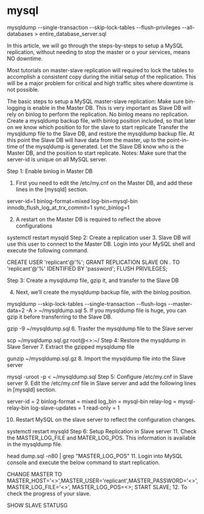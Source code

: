 # mysql

mysqldump --single-transaction --skip-lock-tables --flush-privileges --all-databases > entire_database_server.sql

In this article, we will go through the steps-by-steps to setup a MySQL replication, without needing to stop the master or o your services, means NO downtime.

Most tutorials on master-slave replication will required to lock the tables to accomplish a consistent copy during the initial setup of the replication. This will be a major problem for critical and high traffic sites where downtime is not possible.

The basic steps to setup a MySQL master-slave replication:
Make sure bin-logging is enable in the Master DB. This is very important as Slave DB will rely on binlog to perform the replication. No binlog means no replication.
Create a mysqldump backup file, with binlog position included, so that later on we know which position to for the slave to start replicate
Transfer the mysqldump file to the Slave DB, and restore the mysqldump backup file. At this point the Slave DB will have data from the master, up to the point-in-time of the mysqldump is generated.
Let the Slave DB know who is the Master DB, and the position to start replicate.
Notes: Make sure that the server-id is unique on all MySQL server.

Step 1: Enable binlog in Master DB
1. First you need to edit the /etc/my.cnf on the Master DB, and add these lines in the [mysqld] section.

server-id=1
binlog-format=mixed
log-bin=mysql-bin
innodb_flush_log_at_trx_commit=1
sync_binlog=1

 
2. A restart on the Master DB is required to reflect the above configurations

systemctl restart mysqld
Step 2: Create  a replication user
3. Slave DB will use this user to connect to the Master DB. Login into your MySQL shell and execute the following command.

CREATE USER 'replicant'@'%';
GRANT REPLICATION SLAVE ON *.* TO 'replicant'@'%' IDENTIFIED BY 'password';
FLUSH PRIVILEGES;

 
Step 3: Create a mysqldump file, gzip it, and transfer to the Slave DB

 
4. Next, we’ll create the mysqldump backup file, with the binlog position.

mysqldump --skip-lock-tables --single-transaction --flush-logs --master-data=2 -A > ~/mysqldump.sql
5. If you mysqldump file is huge, you can gzip it before transferring to the Slave DB.

gzip -9 ~/mysqldump.sql
6. Trasfer the mysqldump file to the Slave server

scp ~/mysqldump.sql.gz root@<>:~/
Step 4: Restore the mysqldump in Slave Server
7. Extract the gzipped mysqldump file

gunzip ~/mysqldump.sql.gz
8. Import the mysqldump file into the Slave server

mysql -uroot -p < ~/mysqldump.sql
Step 5: Configure /etc/my.cnf in Slave server
9. Edit the /etc/my.cnf file in Slave server and add the following lines in [mysqld] section.

server-id = 2
binlog-format = mixed
log_bin = mysql-bin
relay-log = mysql-relay-bin
log-slave-updates = 1
read-only = 1

 
10. Restart MySQL on the slave server to reflect the configuration changes.

systemctl restart mysqld
Step 6: Setup Replication in Slave server
11. Check the MASTER_LOG_FILE and MATER_LOG_POS. This information is available in the mysqldump file.

head dump.sql -n80 | grep "MASTER_LOG_POS"
11. Login into MySQL console and execute the below command to start replication.

CHANGE MASTER TO MASTER_HOST='<>',MASTER_USER='replicant',MASTER_PASSWORD='<>', MASTER_LOG_FILE='<>', MASTER_LOG_POS=<>;
START SLAVE;
12. To check the progress of your slave.

SHOW SLAVE STATUSG
